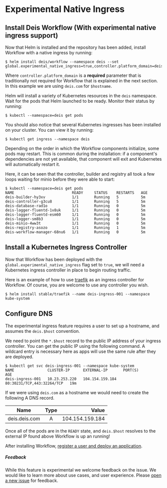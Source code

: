 # Experimental Native Ingress

## Install Deis Workflow (With experimental native ingress support)

Now that Helm is installed and the repository has been added, install Workflow with a native ingress by running:

```
$ helm install deis/workflow --namespace deis --set global.experimental_native_ingress=true,controller.platform_domain=deis.com
```

Where `controller.platform_domain` is a **required** parameter that is traditionally not required for Workflow that is explained in the next section. In this example we are using `deis.com` for `$hostname`.
 
Helm will install a variety of Kubernetes resources in the `deis` namespace.
Wait for the pods that Helm launched to be ready. Monitor their status by running:

```
$ kubectl --namespace=deis get pods
```

You should also notice that several Kubernetes ingresses has been installed on your cluster. You can view it by running:

```
$ kubectl get ingress --namespace deis
```

Depending on the order in which the Workflow components initialize, some pods may restart. This is common during the
installation: if a component's dependencies are not yet available, that component will exit and Kubernetes will
automatically restart it.

Here, it can be seen that the controller, builder and registry all took a few loops waiting for minio before they were able to start:

```
$ kubectl --namespace=deis get pods
NAME                          READY     STATUS    RESTARTS   AGE
deis-builder-hy3xv            1/1       Running   5          5m
deis-controller-g3cu8         1/1       Running   5          5m
deis-database-rad1o           1/1       Running   0          5m
deis-logger-fluentd-1v8uk     1/1       Running   0          5m
deis-logger-fluentd-esm60     1/1       Running   0          5m
deis-logger-sm8b3             1/1       Running   0          5m
deis-minio-4ww3t              1/1       Running   0          5m
deis-registry-asozo           1/1       Running   1          5m
deis-workflow-manager-68nu6   1/1       Running   0          5m
```

## Install a Kubernetes Ingress Controller

Now that Workflow has been deployed with the `global.experimental_native_ingress` flag set to `true`, we will need a Kubernetes ingress controller in place to begin routing traffic.

Here is an example of how to use [traefik](https://traefik.io/) as an ingress controller for Workflow. Of course, you are welcome to use any controller you wish.

```
$ helm install stable/traefik --name deis-ingress-001 --namespace kube-system
```

## Configure DNS

The experimental ingress feature requires a user to set up a hostname, and assumes the `deis.$host` convention.

We need to point the `*.$host` record to the public IP address of your ingress controller. You can get the public IP using the following command. A wildcard entry is necessary here as apps will use the same rule after they are deployed.

```
$ kubectl get svc deis-ingress-001 --namespace kube-system
NAME               CLUSTER-IP      EXTERNAL-IP       PORT(S)                      AGE
deis-ingress-001   10.23.253.220   104.154.159.184   80:30231/TCP,443:32264/TCP   19m
```

If we were using `deis.com` as a hostname we would need to create the following A DNS record.

| Name              | Type          | Value           |
| ----------------- |:-------------:| ---------------:|
| deis.deis.com     | A             | 104.154.159.184 |


Once all of the pods are in the `READY` state, and `deis.$host` resolves to the external IP found above Workflow is up an running!

After installing Workflow, [register a user and deploy an application](../quickstart/deploy-an-app.md).

##### Feedback

While this feature is experimental we welcome feedback on the issue. We would like to learn more about use cases, and user experience. Please [open a new issue](https://github.com/deis/workflow/issues/new) for feedback.
